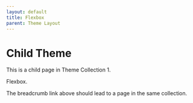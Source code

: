 ```yaml
---
layout: default
title: Flexbox
parent: Theme Layout
---
```


# Child Theme

This is a child page in Theme Collection 1.

Flexbox.  


The breadcrumb link above should lead to a page in the same collection.
